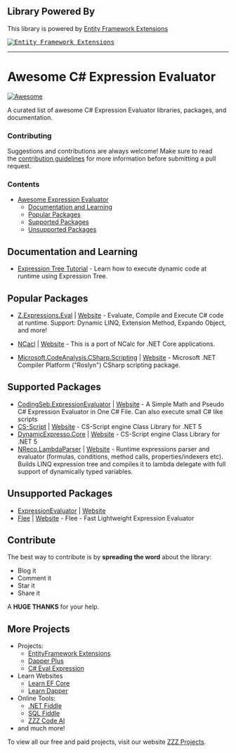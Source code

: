## Library Powered By

This library is powered by [Entity Framework Extensions](https://entityframework-extensions.net/?z=github&y=entityframework-plus)

<a href="https://entityframework-extensions.net/?z=github&y=entityframework-plus">
<kbd>
<img src="https://zzzprojects.github.io/images/logo/entityframework-extensions-pub.jpg" alt="Entity Framework Extensions" />
</kbd>
</a>

---

# Awesome C# Expression Evaluator

[![Awesome](https://awesome.re/badge-flat.svg)](https://awesome.re)

A curated list of awesome C# Expression Evaluator libraries, packages, and documentation.

### Contributing

Suggestions and contributions are always welcome! Make sure to read the <a href="https://github.com/zzzprojects/awesome-csharp-expression-evaluator/blob/main/CONTRIBUTING.md">contribution guidelines</a> for more information before submitting a pull request.

### Contents

- [Awesome Expression Evaluator](#awesome-entity-framework-6)
   - [Documentation and Learning](#documentation-and-learning)
   - [Popular Packages](#popular-packages)
   - [Supported Packages](#supported-packages)
   - [Unsupported Packages](#supported-packages)

## Documentation and Learning

- [Expression Tree Tutorial](https://expressiontree-tutorial.net/) - Learn how to execute dynamic code at runtime using Expression Tree.

## Popular Packages

- [Z.Expressions.Eval](https://www.nuget.org/packages/Z.Expressions.Eval/) | [Website](https://eval-expression.net/) - Evaluate, Compile and Execute C# code at runtime. Support: Dynamic LINQ, Extension Method, Expando Object, and more!

- [NCacl](https://www.nuget.org/packages/CoreCLR-NCalc/) | [Website](https://riptutorial.com/ncalc/learn/100000/overview) - This is a port of NCalc for .NET Core applications.
- [Microsoft.CodeAnalysis.CSharp.Scripting](https://www.nuget.org/packages/Microsoft.CodeAnalysis.CSharp.Scripting/) | [Website](https://riptutorial.com/roslyn-scripting/learn/100000/overview) - Microsoft .NET Compiler Platform ("Roslyn") CSharp scripting package.
  
## Supported Packages

- [CodingSeb.ExpressionEvaluator](https://www.nuget.org/packages/CodingSeb.ExpressionEvaluator/) | [Website](https://riptutorial.com/codingseb-expression-evaluator/learn/100000/overview) - A Simple Math and Pseudo C# Expression Evaluator in One C# File. Can also execute small C# like scripts
- [CS-Script](https://www.nuget.org/packages/CS-Script/) | [Website](https://riptutorial.com/cs-script/learn/100000/overview) - CS-Script engine Class Library for .NET 5
- [DynamicExpresso.Core](https://www.nuget.org/packages/DynamicExpresso.Core/) | [Website](https://riptutorial.com/dynamic-expresso/learn/100000/overview) - CS-Script engine Class Library for .NET 5
- [NReco.LambdaParser](https://www.nuget.org/packages/NReco.LambdaParser/) | [Website](https://riptutorial.com/lambda-parser/learn/100000/overview) - Runtime expressions parser and evaluator (formulas, conditions, method calls, properties/indexers etc). Builds LINQ expression tree and compiles it to lambda delegate with full support of dynamically typed variables.

## Unsupported Packages

- [ExpressionEvaluator](https://www.nuget.org/packages/ExpressionEvaluator/) | [Website](https://riptutorial.com/expression-evaluator/learn/100000/overview)
- [Flee](https://www.nuget.org/packages/Flee/) | [Website](https://riptutorial.com/flee/learn/100000/overview) - Flee - Fast Lightweight Expression Evaluator

## Contribute

The best way to contribute is by **spreading the word** about the library:

 - Blog it
 - Comment it
 - Star it
 - Share it
 
A **HUGE THANKS** for your help.

## More Projects

- Projects:
   - [EntityFramework Extensions](https://entityframework-extensions.net/)
   - [Dapper Plus](https://dapper-plus.net/)
   - [C# Eval Expression](https://eval-expression.net/)
- Learn Websites
   - [Learn EF Core](https://www.learnentityframeworkcore.com/)
   - [Learn Dapper](https://www.learndapper.com/)
- Online Tools:
   - [.NET Fiddle](https://dotnetfiddle.net/)
   - [SQL Fiddle](https://sqlfiddle.com/)
   - [ZZZ Code AI](https://zzzcode.ai/)
- and much more!

To view all our free and paid projects, visit our website [ZZZ Projects](https://zzzprojects.com/).

